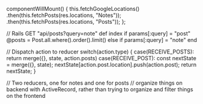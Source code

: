 componentWillMount() {
  this.fetchGoogleLocations()
    .then(this.fetchPosts(res.locations, "Notes"));
    .then(this.fetchPosts(res.locations, "Posts"));
};

// Rails
GET "api/posts?query=note"
def index
  if params[:query] = "post"
    @posts = Post.all.where().order().limit()
  else if params[:query] = "note"
end

// Dispatch action to reducer
switch(action.type) {
  case(RECEIVE_POSTS):
    return merge({}, state, action.posts)
  case(RECEIVE_POST):
    const nextState = merge({}, state);
    nextState[action.post.location].push(action.post);
    return nextState;
}

// Two reducers, one for notes and one for posts
// organize things on backend with ActiveRecord, rather than trying to organize and filter things on the frontend 
